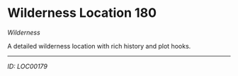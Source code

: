 # Wilderness Location 180

*Wilderness*

A detailed wilderness location with rich history and plot hooks.

---
*ID: LOC00179*
